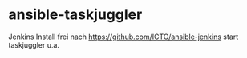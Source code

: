 # ansible-taskjuggler

Jenkins Install frei nach https://github.com/ICTO/ansible-jenkins
start taskjuggler u.a.
